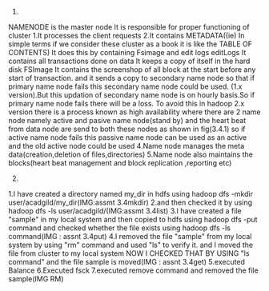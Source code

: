 1)
NAMENODE is the master node It is responsible for proper functioning of cluster
1.It processes the client requests
2.It contains METADATA((ie) In simple terms if we consider these cluster as a book it is like the TABLE OF CONTENTS)
It does this by containing Fsimage and edit logs 
editLogs
It contains all transactions done on data
It keeps a copy of itself in the hard disk
FSImage
It contains the screenshop of all block at the start before any start of transaction.
and it sends a copy to secondary name node so that if primary name node fails this secondary name node could be  used.
(1.x version).But this updation of secondary name node  is on hourly  basis.So if primary name node fails there will be a loss.
To avoid this in hadoop 2.x version there is a process known as high availability where there are 2 name node namely active and  pasive name node(stand by) and the heart beat from data node are send to both these nodes as shown in fig(3.4.1)
so if active name node fails this passive name node can be used as an active and the old active node could be used 
4.Name node manages the meta data(creation,deletion of files,directories)
5.Name node also  maintains the blocks(heart beat management and block replication ,reporting etc)

2)
1.I have created a directory named my_dir in hdfs using hadoop dfs -mkdir user/acadgild/my_dir(IMG:assmt 3.4mkdir) 
2.and then checked it by using 
hadoop dfs -ls user/acadgild/(IMG:assmt 3.4list)
3.I have created a file "sample" in my local system and then copied to hdfs using hadoop dfs -put command and checked whether the file exists using hadoop dfs -ls command(IMG : assnt 3.4put)
4.I removed the file "sample" from my local system by using "rm" command and used "ls" to verify it.
and I moved the file from cluster to my local system
NOW I CHECKED THAT BY USING "ls command" and the file sample is moved(IMG : assnt 3.4get)
5.executed Balance 
6.Executed fsck 
7.executed remove command and removed the file sample(IMG RM)
